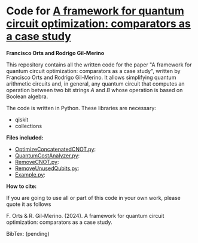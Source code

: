 # Code for [A framework for quantum circuit optimization: comparators as a case study](https://ieeexplore.ieee.org/xpl/RecentIssue.jsp?punumber=92)

**Francisco Orts and Rodrigo Gil-Merino**

This repository contains all the written code for the paper "A framework for quantum circuit optimization: comparators as a case study", written by Francisco Orts and Rodrigo Gil-Merino. It allows simplifying quantum arithmetic circuits and, in general, any quantum circuit that computes an operation between two bit strings $A$ and $B$ whose operation is based on Boolean algebra.

The code is written in Python. These libraries are necessary:
* qiskit
* collections 

**Files included:**
* [OptimizeConcatenatedCNOT.py](https://github.com/2forts/QuantumMeter/blob/main/OptimizeConcatenatedCNOT.py):
* [QuantumCostAnalyzer.py](https://github.com/2forts/QuantumMeter/blob/main/QuantumCostAnalyzer.py):
* [RemoveCNOT.py](https://github.com/2forts/QuantumMeter/blob/main/RemoveCNOT.py):
* [RemoveUnusedQubits.py](https://github.com/2forts/QuantumMeter/blob/main/RemoveUnusedQubits.py):
* [Example.py](https://github.com/2forts/QuantumMeter/blob/main/Example.py):

**How to cite:**

If you are going to use all or part of this code in your own work, please quote it as follows

F. Orts & R. Gil-Merino. (2024). A framework for quantum circuit optimization: comparators as a case study.

BibTex: (pending)
